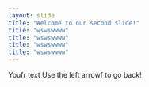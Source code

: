 ```yaml
---
layout: slide
title: "Welcome to our second slide!"
title: "wswswwww"
title: "wswswwww"
title: "wswswwww"
title: "wswswwww"
---
```

Youfr text
Use the left arrowf to go back!
